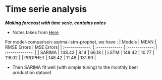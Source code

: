 # Time serie analysis
***Making forecast with time serie. contains notes***

* Notes takes from [Here](https://www.bounteous.com/insights/2020/09/15/forecasting-time-series-model-using-python-part-one/)

For model-comparison-sarima-lstm-prophet, we have : 
| Models  | MEAN | RMSE  Errors  | MSE  Errors|
| :-------------: | :------------- | :-------------: | :-------------: |
|  SARIMA  |  148.42 |  8.14  | 66.18  |
|  LSTM  |  148.42 |  10.77  | 116.02  |
|  PROPHET  |  148.42 |  11.48  | 131.69  |

* Then SARIMA fit well (with simple tuning) to the monthly beer production dataset.

